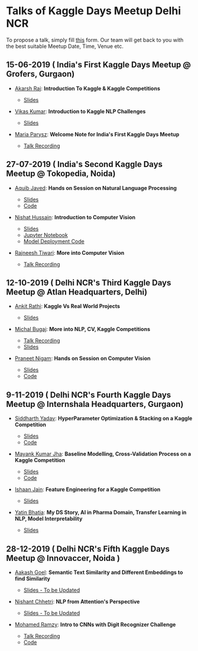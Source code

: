 # Talks of Kaggle Days Meetup Delhi NCR
 
To propose a talk, simply fill [this](https://docs.google.com/forms/d/e/1FAIpQLSeN2qC26qq7BkBMhWz6lbr3_p5t0tHgJkdXffcMJaTCKggT0w/viewform) form. Our team will get back to you with the best suitable Meetup Date, Time, Venue etc.

## 15-06-2019 ( India's First Kaggle Days Meetup @ Grofers, Gurgaon)
    
* [Akarsh Raj](https://www.linkedin.com/in/akarshrajsingh/): **Introduction To Kaggle & Kaggle Competitions** 
    * [Slides](https://drive.google.com/file/d/1Q-3DqXS1bOs45dzSWCRmX8QIXlgviyK4/view?usp=sharing)
    
* [Vikas Kumar](https://www.linkedin.com/in/vikashiitkgp/): **Introduction to Kaggle NLP Challenges** 
    * [Slides](https://drive.google.com/file/d/1kS8nHwCuILQoqo9Z3DzHtrsx3uxuvsiy/view?usp=sharing)

* [Maria Parysz](https://www.linkedin.com/in/mariaparysz/): **Welcome Note for India's First Kaggle Days Meetup** 
    * [Talk Recording](https://drive.google.com/open?id=14kp70STkabaRDQvPUZGzrz0Hl6CcVfjX)

## 27-07-2019 ( India's Second Kaggle Days Meetup @ Tokopedia, Noida)
    
* [Aquib Javed](https://www.linkedin.com/in/aquib-javed-khan/): **Hands on Session on Natural Language Processing** 
    * [Slides](https://docs.google.com/presentation/d/1ck3ceFARzlcydDysXtcRQCZJZq8zFIxEKGX4XNfAQfk/edit?usp=sharing)
    * [Code](https://github.com/aquibjaved/Deep-learning-for-text-classification)
    
* [Nishat Hussain](https://www.linkedin.com/in/nishathussain/): **Introduction to Computer Vision** 
    * [Slides](https://docs.google.com/presentation/d/1bdsY-dn1yu8qJEf1r30g_Ri6tNg7TEXXuA6eHUCE2d0/edit?usp=sharing)
    * [Jupyter Notebook](https://github.com/kaggledelhi/talks/blob/master/KaggleDays_TOKOPEDIA_MeetupDEMO.ipynb)
    * [Model Deployment Code](https://github.com/kaggledelhi/talks/blob/master/app_classify.py)
     
* [Rajneesh Tiwari](https://www.linkedin.com/in/rajneesh-tiwari-693894122/): **More into Computer Vision** 
    * [Talk Recording](https://drive.google.com/open?id=1IoF5LIovVjoP9biahTLT8aG56vYPG2Vg)
    
## 12-10-2019 ( Delhi NCR's Third Kaggle Days Meetup @ Atlan Headquarters, Delhi)
    
* [Ankit Rathi](https://www.linkedin.com/in/ankitrathi/): **Kaggle Vs Real World Projects** 
    * [Slides](https://drive.google.com/open?id=158-hvmKzQsJVHyM0fsNLcAjEwSqLF-2SGixsSDPTbPk)
     
* [Michal Bugaj](https://www.linkedin.com/in/micha%C5%82-bugaj/): **More into NLP, CV, Kaggle Competitions** 
    * [Talk Recording](https://drive.google.com/open?id=1lp9u27VhVTRdFadlfl0ZwmhVRX_Uanr8)
    * [Slides](https://drive.google.com/open?id=1ZAjechXvB4Y6jtbQXFX5uP6H8yu42he2e37dv19PB9w)

* [Praneet Nigam](https://www.linkedin.com/in/praneet460/): **Hands on Session on Computer Vision** 
    * [Slides](https://drive.google.com/open?id=1i_wJQJrkq9ZwMLPusdK7wvZwvP5EhR7v)
    * [Code](https://github.com/Praneet460/Kaggle_Days_OpenCV)

## 9-11-2019 ( Delhi NCR's Fourth Kaggle Days Meetup @ Internshala Headquarters, Gurgaon)
    
* [Siddharth Yadav](https://www.linkedin.com/in/siddharth-yadav-20/): **HyperParameter Optimization & Stacking on a Kaggle Competition** 
    * [Slides](https://drive.google.com/open?id=1fCvR-oIktJh9O66t71QO-pDQMSa1gpvN)
    * [Code]( https://github.com/TheBrownViking20/Kaggle_Days_DelhiNCR)
     
* [Mayank Kumar Jha](https://www.linkedin.com/in/mk9440): **Baseline Modelling, Cross-Validation Process on a Kaggle Competition** 
    * [Slides](https://drive.google.com/open?id=1ZuSGV6vH3KDpcUrrsJB_FZ4Nu5JHptwM)
    * [Code](https://github.com/mk9440/ASHRAE-Great-Energy-Predictor-III)

* [Ishaan Jain](https://www.linkedin.com/in/ishaanjain45/): **Feature Engineering for a Kaggle Competition** 
    * [Slides](https://drive.google.com/open?id=1uGUiRUpjdDzRas4X7apJQCTOHTKmtsaf)
        
* [Yatin Bhatia](https://www.linkedin.com/in/yatin-bhatia-241a996/): **My DS Story, AI in Pharma Domain, Transfer Learning in NLP, Model Interpretability** 
    * [Slides](https://drive.google.com/open?id=11wlyoG5o_Mruc8q_M9-BNGgciF1Vk2pj)

## 28-12-2019 ( Delhi NCR's Fifth Kaggle Days Meetup @ Innovaccer, Noida )
    
* [Aakash Goel](https://www.linkedin.com/in/aakash-goel-587a7385/): **Semantic Text Similarity and Different Embeddings to find Similarity** 
    * [Slides - To be Updated]()
    
* [Nishant Chhetri](https://www.linkedin.com/in/nishant-chhetri-a179b7119/): **NLP from Attention's Perspective** 
    * [Slides - To be Updated]()

* [Mohamed Ramzy](https://www.linkedin.com/in/mohamed-ramzy-296727125/): **Intro to CNNs with Digit Recognizer Challenge** 
    * [Talk Recording](https://drive.google.com/open?id=1Sp0JG-YmuSemmtOixBp9VdJVENJKFsYd)
    * [Code](https://drive.google.com/open?id=1NOtMCxF4avKmyXibaAHHVub6_c858eyq)

   

